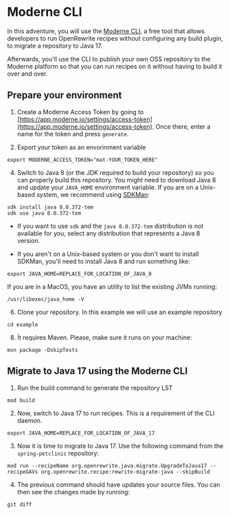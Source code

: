 # Moderne CLI 

In this adventure, you will use the [Moderne
CLI](https://docs.moderne.io/moderne-cli/cli-intro), a free tool that allows
developers to run OpenRewrite recipes without configuring any build plugin, to
migrate a repository to Java 17.

Afterwards, you'll use the CLI to publish your own OSS repository to the Moderne
platform so that you can run recipes on it without having to build it over and
over.

## Prepare your environment

1. Create a Moderne Access Token by going to
   [https://app.moderne.io/settings/access-token](https://app.moderne.io/settings/access-token).
   Once there, enter a name for the token and press `generate`.

3. Export your token as an envorinment variable

```shell
export MODERNE_ACCESS_TOKEN="mat-YOUR_TOKEN_HERE"
```

4. Switch to Java 8 (or the JDK required to build your repository) so you can properly build this repository. 
You might need to download Java 8 and update your `JAVA_HOME` environment variable. If you are
on a Unix-based system, we recommend using [SDKMan](https://sdkman.io/):

```shell
sdk install java 8.0.372-tem
sdk use java 8.0.372-tem
```
  * If you want to use `sdk` and the `java 8.0.372-tem` distribution 
    is not available for you, select any distribution that represents a Java 8 version.
    
  * If you aren't on a Unix-based system or you don't want to install SDKMan,
    you'll need to install Java 8 and run something like:

```shell
export JAVA_HOME=REPLACE_FOR_LOCATION_OF_JAVA_8
```
If you are in a MacOS, you have an utility to list the existing JVMs running:

```shell
/usr/libexec/java_home -V
```

6. Clone your repository. In this example we will use an example repository

```shell
cd example
```

8. Ìt requires Maven. Please, make sure it runs on your machine:

```shell
mvn package -DskipTests
``` 

## Migrate to Java 17 using the Moderne CLI

1. Run the build command to generate the repository LST

```shell
mod build
```

2. Now, switch to Java 17 to run recipes. This is a requirement of the CLI daemon.

```shell
export JAVA_HOME=REPLACE_FOR_LOCATION_OF_JAVA_17
```
 
3. Now it is time to migrate to Java 17. Use the following command from the `spring-petclinic` repository:

```shell
mod run --recipeName org.openrewrite.java.migrate.UpgradeToJava17 --recipeGAVs org.openrewrite.recipe:rewrite-migrate-java --skipBuild
```

4. The previous command should have updates your source files. You can then see the changes made by running:

```shell
git diff
```
